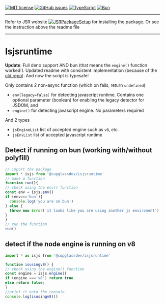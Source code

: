 [![MIT license](https://img.shields.io/github/license/cupglassdev/isjsruntime)](LICENSE)
[![GitHub issues](https://img.shields.io/github/issues/cupglassdev/isjsruntime)](https://github.com/cupglassdev/isjsruntime/issues)
[![TypeScript](https://img.shields.io/badge/TypeScript-3178c6?logo=typescript&logoColor=eee)](https://www.typescriptlang.org/)
[![Bun](https://img.shields.io/badge/Bun-f9f1e1?logo=bun&logoColor=14151a)](https://bun.sh)

<hr>

Refer to JSR website [![JSRPackageSetup](https://img.shields.io/badge/How_to_install_JSR_packages-000000?logo=jsr)](https://jsr.io/docs/using-packages) for installing the package. Or see the instruction above the readme file

<hr>

# Isjsruntime
<b>Update</b>: Full deno support AND bun (that means the `engine()` function worked!). Updated readme with consistent implementation (because of the [old repo](https://github.com/cupglassdev/isjsruntime-legacy)). And now the script is typesafe!
<br>

Only contains 2 non-async function (which on fails, return `undefined`)
- `env(legacy=false)` for detecting javascript runtime. Contains one optional parameter (boolean) for enabling the legacy detector for JSDOM, and
- `engine()` for detecting javascript engine. No parameters required

And 2 types
- `jsEngineList` list of accepted engine such as `v8`, etc.
- `jsEnvList` list of accepted javascript runtime

## Detect if running on bun (working with/without polyfill)
```ts
// import the package
import * isjs from '@cupglassdev/isjsruntime'
// make a function
function run(){
// check using the env() function
const env = isjs.env()
if (env==='bun'){ 
  console.log('you are on bun')
} else {
  throw new Error('it looks like you are using another js enviroment')
}
}
// run the function
run()
```
## detect if the node engine is running on v8
```ts
import * as isjs from '@cupglassdev/isjsruntime'

function isusingv8() {
// check using the engine() function
const engine = isjs.engine()
if (engine ==='v8') return true
else return false;
}
//print it onto the console
console.log(isusingv8())
```
